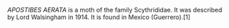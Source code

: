 _APOSTIBES AERATA_ is a moth of the family Scythrididae. It was described by Lord Walsingham in 1914. It is found in Mexico (Guerrero).[1]
